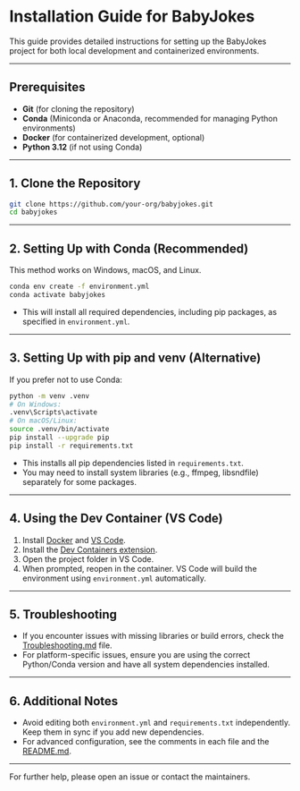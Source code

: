 # Installation Guide for BabyJokes

This guide provides detailed instructions for setting up the BabyJokes project for both local development and containerized environments.

---

## Prerequisites

- **Git** (for cloning the repository)
- **Conda** (Miniconda or Anaconda, recommended for managing Python environments)
- **Docker** (for containerized development, optional)
- **Python 3.12** (if not using Conda)

---

## 1. Clone the Repository

```sh
git clone https://github.com/your-org/babyjokes.git
cd babyjokes
```

---

## 2. Setting Up with Conda (Recommended)

This method works on Windows, macOS, and Linux.

```sh
conda env create -f environment.yml
conda activate babyjokes
```

- This will install all required dependencies, including pip packages, as specified in `environment.yml`.

---

## 3. Setting Up with pip and venv (Alternative)

If you prefer not to use Conda:

```sh
python -m venv .venv
# On Windows:
.venv\Scripts\activate
# On macOS/Linux:
source .venv/bin/activate
pip install --upgrade pip
pip install -r requirements.txt
```

- This installs all pip dependencies listed in `requirements.txt`.
- You may need to install system libraries (e.g., ffmpeg, libsndfile) separately for some packages.

---

## 4. Using the Dev Container (VS Code)

1. Install [Docker](https://www.docker.com/products/docker-desktop) and [VS Code](https://code.visualstudio.com/).
2. Install the [Dev Containers extension](https://marketplace.visualstudio.com/items?itemName=ms-vscode-remote.remote-containers).
3. Open the project folder in VS Code.
4. When prompted, reopen in the container. VS Code will build the environment using `environment.yml` automatically.

---

## 5. Troubleshooting

- If you encounter issues with missing libraries or build errors, check the [Troubleshooting.md](../Troubleshooting.md) file.
- For platform-specific issues, ensure you are using the correct Python/Conda version and have all system dependencies installed.

---

## 6. Additional Notes

- Avoid editing both `environment.yml` and `requirements.txt` independently. Keep them in sync if you add new dependencies.
- For advanced configuration, see the comments in each file and the [README.md](../README.md).

---

For further help, please open an issue or contact the maintainers.

